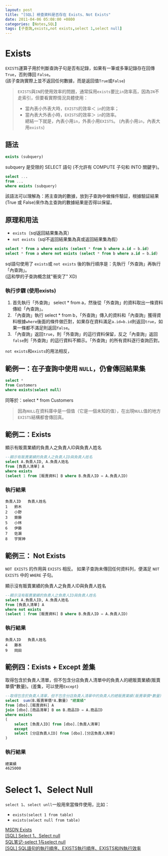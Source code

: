 ```yaml
---
layout: post
title: "[SQL] 檢查資料是否存在 Exists、Not Exists"
date: 2011-04-06 05:08:00 +0800
categories: [Notes,SQL]
tags: [子查詢,exists,not exists,select 1,select null]
---
```


# Exists

`EXISTS`運算子用於判斷查詢子句是否有記錄，如果有一筆或多筆記錄存在回傳 `True`，否則傳回 `False`。		
(該子查詢實際上並不返回任何數據，而是返回值`True`或`False`)

> `EXISTS`與`IN`的使用效率的問題，通常採用`exists`要比`in`效率高，因為`IN`不走索引，但要看實際情況具體使用：	
> - 當內表小外表大時，`EXISTS`的效率＜ `in`的效率；	
> - 當內表大外表小時，`EXISTS`的效率＞ `in`的效率。	
> 總結一下就是，內表小用`in`，外表小用`EXISTS`。 (內表小用`in`，內表大用`exists`)


## 語法

```sql
exists (subquery)
```
subquery 是受限的 SELECT 語句 (不允許有 COMPUTE 子句和 INTO 關鍵字)。

```sql
select ...
from ...
where exists (subquery)
```
該語法可以理解為：將主查詢的數據，放到子查詢中做條件驗証，根據驗証結果(True 或 False)來作為主查詢的數據結果是否得以保留。


## 原理和用法

- `exists`（sql返回結果集為真）
- `not exists`（sql不返回結果集為真或返回結果集為假）

```sql
select * from a where exists (select * from b where a.id = b.id)
select * from a where not exists (select * from b where a.id = b.id)
```
sql語句使用了 `exists`或 `not exists` 後的執行順序是：先執行「外查詢」再執行「內查詢」。		
(這和學的子查詢概念就"衝突了" XD)

### 執行步驟 (使用exists)

1. 首先執行「外查詢」 select * from a，然後從「外查詢」的資料取出一條資料傳給「內查詢」。
2. 「內查詢」執行 select * from b，「外查詢」傳入的資料和「內查詢」獲得資料根據`where`後面的條件做匹對，如果存在資料滿足`a.id=b.id`則返回`true`，如果一條都不滿足則返回`false`。
3. 「內查詢」返回`true`，則「外查詢」的這行資料保留，反之「內查詢」返回`false`則「外查詢」的這行資料不顯示。「外查詢」的所有資料逐行查詢匹對。		

`not exists`和`exists`的用法相反，


## 範例一：在子查詢中使用 `NULL`，仍會傳回結果集

```sql
select *
from Customers
where exists(select null)
```
同等於：select * from Customers

> 因為`NULL`在資料庫中是一個值（它是一個未知的值），在出現`NULL`值的地方`EXISTS`結構都會傳回真。


## 範例二：Exists

顯示有販賣業績的負責人之負責人ID與負責人姓名

```sql
--顯示有販賣業績的負責人之負責人ID與負責人姓名
select A.負責人ID, A.負責人姓名
from [負責人清單] A
where exists 
(select 1 from [販賣資料] B where B.負責人ID = A.負責人ID)
```

### 執行結果
```
負責人ID	負責人姓名
1	鈴木
2	小野
3	齋藤
5	小林
6	伊藤
7	佐瀨
8	宇賀神
```

## 範例三： Not Exists
`NOT EXISTS` 的作用與 `EXISTS` 相反。 如果子查詢未傳回任何資料列，便滿足 `NOT EXISTS` 中的 `WHERE` 子句。		

顯示沒有販賣業績的負責人之負責人ID與負責人姓名

```sql
--顯示沒有販賣業績的負責人之負責人ID與負責人姓名
select A.負責人ID, A.負責人姓名
from [負責人清單] A
where not exists 
(select 1 from [販賣資料] B where B.負責人ID = A.負責人ID)
```

### 執行結果

```
負責人ID	負責人姓名
4	藤本
9	岡田
```

## 範例四：Exists + Except 差集

取得包含於負責人清單，但不包含分店負責人清單中的負責人的總販賣業績(販賣單價*數量)。(差集，可以使用`Except`)

```sql
--取得包含於負責人清單，但不包含分店負責人清單中的負責人的總販賣業績(販賣單價*數量)
select  sum(B.販賣單價*A.數量) "總業績"
from [dbo].[販賣資料] A
join [dbo].[商品清單] B on B.商品ID = A.商品ID
where exists
(
	select [負責人ID] from [dbo].[負責人清單]
	except
	select [分店負責人ID] from [dbo].[分店負責人清單]
)
```

### 執行結果

```
總業績
4625000
```

# Select 1、Select Null

`select 1`、`select unll`一般用來當條件使用，比如：
- `exists(select 1 from table)`
- `exists(select null from table)`
        

[MSDN Exists](https://learn.microsoft.com/zh-tw/sql/t-sql/language-elements/exists-transact-sql?view=sql-server-ver16)		
[[SQL] Select 1、Select null](https://riivalin.github.io/posts/2011/04/sql-17/)     
[SQL笔记-select 1与select null](https://blog.csdn.net/lewky_liu/article/details/78290971)		
[[SQL] SQL語句的執行順序、EXISTS執行順序、EXISTS和IN執行效率](https://riivalin.github.io/posts/2011/04/sql-33/)